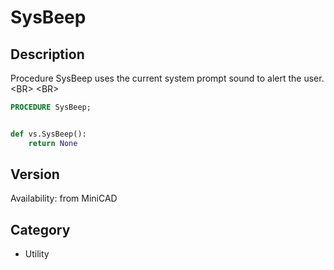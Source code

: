 # SysBeep

## Description
Procedure SysBeep uses the current system prompt sound to alert the user.&lt;BR&gt;
&lt;BR&gt;


```pascal
PROCEDURE SysBeep;
```

```python

def vs.SysBeep():
    return None
```

## Version
Availability: from MiniCAD
## Category
* Utility


